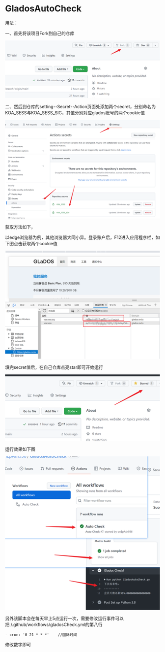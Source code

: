 # GladosAutoCheck

用法：

一、首先将该项目Fork到自己的仓库

![image-20220206030803688](./doc/image-20220206030803688.png)

二、然后到仓库的setting--Secret--Action页面处添加两个secret，分别命名为KOA_SESS与KOA_SESS_SIG，其值分别对应glados账号的两个cookie值

![image-20220206025252121](./doc/image-20220206025252121.png)

获取方法如下，

以edge浏览器为例，其他浏览器大同小异。登录账户后，F12进入应用程序栏，如下图点击获取两个cookie值

![image-20220206030120764](./doc/image-20220206030120764.png)

填完secret值后，在自己仓库点亮star即可开始运行

![image-20220206031659058](./doc/image-20220206031659058.png)



运行效果如下图

![image-20220206032210655](./doc/image-20220206032210655.png)

另外该脚本会在每天早上5点运行一次，需要修改运行事件可以把./.github/workflows/gladosCheck.yml的第八行

```
- cron: '0 21 * * *'    //国际时间
```

修改数字即可

